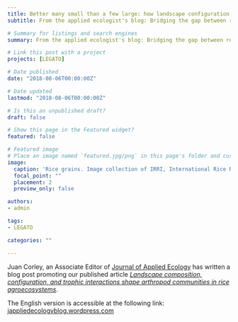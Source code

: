 ```yaml
---
title: Better many small than a few large: how landscape configuration affects arthropod communities in rice agroecosystems
subtitle: From the applied ecologist's blog: Bridging the gap between researchers, and practitioners, and policymakers

# Summary for listings and search engines
summary: From the applied ecologist's blog: Bridging the gap between researchers, and practitioners, and policymakers

# Link this post with a project
projects: [LEGATO]

# Date published
date: "2018-08-06T00:00:00Z"

# Date updated
lastmod: "2018-08-06T00:00:00Z"

# Is this an unpublished draft?
draft: false

# Show this page in the Featured widget?
featured: false

# Featured image
# Place an image named `featured.jpg/png` in this page's folder and customize its options here.
image:
  caption: 'Rice grains. Image collection of IRRI, International Rice Research Institute'
  focal_point: ""
  placement: 2
  preview_only: false

authors:
- admin

tags:
- LEGATO

categories: ""

---
```


Juan Corley, an Associate Editor of [Journal of Applied Ecology](https://besjournals.onlinelibrary.wiley.com/journal/13652664) has written a blog post promoting our published article [*Landscape composition, configuration, and trophic interactions shape arthropod communities in rice agroecosystems*](https://drive.google.com/open?id=12IQrzhDpbmnT2aNFLtJc9yBn3avBCkJg).

The English version is accessible at the following link: [jappliedecologyblog.wordpress.com](https://jappliedecologyblog.wordpress.com/2018/08/07/better-many-small-than-a-few-large-rice-agroecosystems)